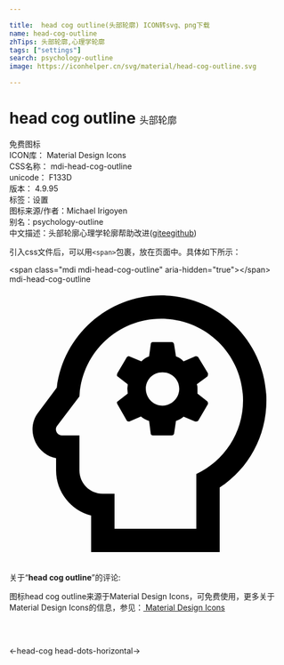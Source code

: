 ```yaml
---

title:  head cog outline(头部轮廓) ICON转svg、png下载
name: head-cog-outline
zhTips: 头部轮廓,心理学轮廓
tags: ["settings"]
search: psychology-outline
image: https://iconhelper.cn/svg/material/head-cog-outline.svg

---
```


# head cog outline  <small style="font-size: 60%;font-weight: 100">头部轮廓</small>


<div class="detail-page">
<p>
<span><span class="badge-success badge">免费图标</span> </span>
<br/>
<span>
ICON库：
<span class="badge-secondary badge">Material Design Icons</span> 
</span>
<br/>
<span>
CSS名称：
<span class="badge-secondary badge">mdi-head-cog-outline</span> 
</span>
<br/>
<span>
unicode：
<span class="badge-secondary badge">F133D</span> 
<copy-btn content='F133D' btn-title=""></copy-btn>
<copy-btn :content='String.fromCodePoint(parseInt("F133D", 16))' btn-title="复制U"></copy-btn>
</span>
<br/>
<span>
版本：
<span class="badge-secondary badge">4.9.95</span> 
</span><br/><span>标签：<span class="badge-light badge"><router-link to="/tags/settings.html">设置</router-link></span></span>
<br/>
<span>图标来源/作者：<span class="badge-light badge">Michael Irigoyen</span></span> 
<br/>
<span>别名：<span class="badge-light badge">psychology-outline</span></span><br/><span class="zh-detail">中文描述：<span class="badge-primary badge">头部轮廓</span><span class="badge-primary badge">心理学轮廓</span><span class="help-link"><span>帮助改进</span>(<a href="https://gitee.com/liuwave/icon-helper/edit/master/json/material/head-cog-outline.json" target="_blank" rel="noopener noreferrer">gitee</a><a href="https://github.com/liuwave/icon-helper/edit/master/json/material/head-cog-outline.json" target="_blank" rel="noopener noreferrer">github</a></span>)</span><br/>
</p>
</div>
<div class="alert alert-dark">
  <i class="mdi mdi-head-cog-outline mdi-48px"></i>
  <i class="mdi mdi-head-cog-outline mdi-36px"></i>
  <i class="mdi mdi-head-cog-outline mdi-24px"></i>
  <i class="mdi mdi-head-cog-outline mdi-18px"></i>
</div>
<div>
  <p>引入css文件后，可以用<code>&lt;span&gt;</code>包裹，放在页面中。具体如下所示：    
  </p>
  <div class="alert alert-primary" style="font-size: 14px">
    &lt;span class="mdi mdi-head-cog-outline" aria-hidden="true"&gt;&lt;/span&gt;
    <copy-btn content='<span class="mdi mdi-head-cog-outline" aria-hidden="true"></span>'></copy-btn>
  </div>
  <div class="alert alert-secondary">
    <i class="mdi mdi-head-cog-outline"
    style="font-size: 24px"
    aria-hidden="true"></i> mdi-head-cog-outline
    <copy-btn content="mdi-head-cog-outline" btn-title="复制图标名称"></copy-btn>
  </div>
</div>
<div id="svg" class="svg-wrap">
<svg xmlns="http://www.w3.org/2000/svg" viewBox="0 0 24 24"><path d="M13 3C16.88 3 20 6.14 20 10C20 12.8 18.37 15.19 16 16.31V21H9V18H8C6.89 18 6 17.11 6 16V13H4.5C4.08 13 3.84 12.5 4.08 12.19L6 9.66C6.19 5.95 9.23 3 13 3M13 1C8.42 1 4.61 4.43 4.06 8.91L2.5 11C1.92 11.72 1.82 12.72 2.24 13.59C2.6 14.31 3.24 14.8 4 14.95V16C4 17.86 5.28 19.43 7 19.87V23H18V17.47C20.5 15.83 22 13.06 22 10C22 5.04 17.96 1 13 1M16.1 9.42V9C16.1 8.85 16.1 8.76 16.04 8.62L16.93 7.96C17 7.92 17 7.78 17 7.68L16.18 6.32C16.13 6.23 16 6.18 15.9 6.23L14.91 6.65C14.73 6.46 14.5 6.32 14.26 6.23L14.1 5.2C14.07 5.06 14 5 13.88 5H12.29C12.19 5 12.1 5.06 12.1 5.2L11.96 6.23C11.73 6.32 11.5 6.46 11.3 6.65L10.27 6.23C10.18 6.18 10.1 6.23 10.04 6.32L9.24 7.68C9.19 7.82 9.19 7.92 9.29 7.96L10.13 8.62C10.13 8.76 10.1 8.9 10.1 9C10.1 9.14 10.13 9.28 10.13 9.42L9.29 10.07C9.19 10.12 9.19 10.21 9.24 10.31L10.04 11.71C10.1 11.81 10.18 11.81 10.27 11.81L11.26 11.38C11.5 11.57 11.68 11.67 11.96 11.76L12.1 12.84C12.1 12.93 12.19 13 12.29 13H13.88C14 13 14.07 12.93 14.1 12.84L14.26 11.76C14.5 11.67 14.73 11.57 14.91 11.39L15.9 11.81C16 11.81 16.13 11.81 16.18 11.71L17 10.31C17 10.21 17 10.12 16.93 10.07L16.1 9.42M13.1 10.45C12.32 10.45 11.68 9.79 11.68 9S12.29 7.59 13.1 7.59C13.88 7.59 14.54 8.2 14.54 9S13.88 10.45 13.1 10.45Z" /></svg>
</div>
<detail full-name='mdi-head-cog-outline'></detail>
<div class="icon-detail__container">
<p>关于“<b>head cog outline</b>”的评论:</p>
</div>
<Vssue title="关于“head cog outline”的评论" />    
<div><p>图标head cog outline来源于Material Design Icons，可免费使用，更多关于 Material Design Icons的信息，参见：<a target="_blank" href="https://iconhelper.cn/material.html"> Material Design Icons</a>
</p></div>

<div style="padding:2rem 0 " class="page-nav"><p class="inner"><span class="prev">←<router-link to="/icon/head-cog.html">head-cog</router-link></span> <span class="next"><router-link to="/icon/head-dots-horizontal.html">head-dots-horizontal</router-link>→</span></p></div>

